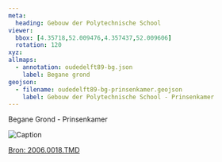 ```yaml
---
meta:
  heading: Gebouw der Polytechnische School
viewer:
  bbox: [4.35718,52.009476,4.357437,52.009606]
  rotation: 120
xyz:
allmaps:
  - annotation: oudedelft89-bg.json
    label: Begane grond
geojson:
  - filename: oudedelft89-bg-prinsenkamer.geojson
    label: Gebouw der Polytechnische School - Prinsenkamer
---
```

Begane Grond - Prinsenkamer


![Caption](https://dlc.services/iiif-img/7/18/6f8d12c0-62bc-4035-8a7a-e670c750cfd4/pct:20,10,70,80/350,/0/default.jpg)

[Bron: 2006.0018.TMD](https://raw.githubusercontent.com/libis/ca_tudelft_iiif/main/objects/a3394e36-0bb1-408c-bcbc-5c4f9ab75ebe.json)
